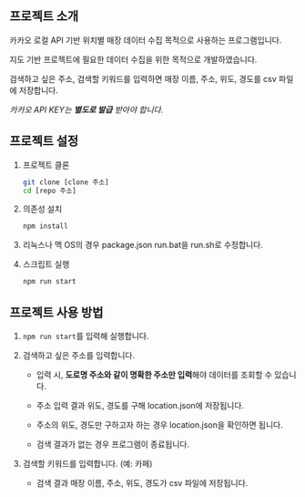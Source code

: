 ## 프로젝트 소개
카카오 로컬 API 기반 위치별 매장 데이터 수집 목적으로 사용하는 프로그램입니다. 

지도 기반 프로젝트에 필요한 데이터 수집을 위한 목적으로 개발하였습니다.

검색하고 싶은 주소, 검색할 키워드를 입력하면 매장 이름, 주소, 위도, 경도를 csv 파일에 저장합니다.

*카카오 API KEY는 **별도로 발급** 받아야 합니다.*

## 프로젝트 설정

1. 프로젝트 클론
    ```bash
    git clone [clone 주소]
    cd [repo 주소]
    ```

2. 의존성 설치
    ```bash
    npm install
    ```

3. 리눅스나 맥 OS의 경우 package.json run.bat을 run.sh로 수정합니다.

4. 스크립트 실행
    ```bash
    npm run start
    ```

## 프로젝트 사용 방법
1. `npm run start`를 입력해 실행합니다.

2. 검색하고 싶은 주소를 입력합니다.
    
    - 입력 시, **도로명 주소와 같이 명확한 주소만 입력**해야 데이터를 조회할 수 있습니다.  
    
    - 주소 입력 결과 위도, 경도를 구해 location.json에 저장됩니다.
    
    - 주소의 위도, 경도만 구하고자 하는 경우 location.json을 확인하면 됩니다.

    - 검색 결과가 없는 경우 프로그램이 종료됩니다.

3. 검색할 키워드를 입력합니다. (예: 카페)
    
    - 검색 결과 매장 이름, 주소, 위도, 경도가 csv 파일에 저장됩니다.